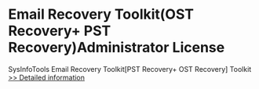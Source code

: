 # Email Recovery Toolkit(OST Recovery+ PST Recovery)Administrator License
SysInfoTools Email Recovery Toolkit[PST Recovery+ OST Recovery] Toolkit
[>> Detailed information](https://secure.shareit.com/shareit/product.html?productid=300725589&affiliateid=200057808)
